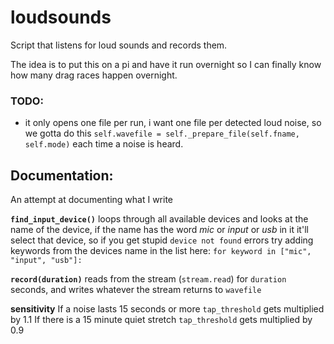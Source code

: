 # loudsounds
Script that listens for loud sounds and records them.

The idea is to put this on a pi and have it run overnight so I can finally
know how many drag races happen overnight.

### TODO:

* it only opens one file per run, i want one file per detected
  loud noise, so we gotta do this
  `self.wavefile = self._prepare_file(self.fname, self.mode)`
  each time a noise is heard.


## Documentation:
An attempt at documenting what I write

**`find_input_device()`**
loops through all available devices and looks at the
name of the device, if the name has the word *mic* or *input* or *usb* in it
it'll select that device, so if you get stupid `device not found` errors
try adding keywords from the devices name in the list here: 
`for keyword in ["mic", "input", "usb"]:`


**`record(duration)`**
reads from the stream (`stream.read`) for `duration` seconds, and writes 
whatever the stream returns to `wavefile`


**sensitivity**
If a noise lasts 15 seconds or more `tap_threshold` gets multiplied by 1.1
If there is a 15 minute quiet stretch `tap_threshold` gets multiplied by 0.9